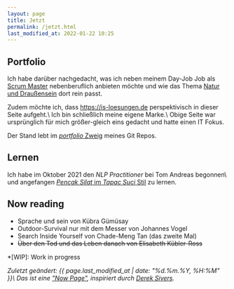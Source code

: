 ```yaml
---
layout: page
title: Jetzt
permalink: /jetzt.html
last_modified_at: 2022-01-22 10:25
---
```

## Portfolio

Ich habe darüber nachgedacht, 
was ich neben meinem Day-Job Job als [Scrum Master](/tags/scrum-master/) 
nebenberuflich anbieten möchte und wie das Thema [Natur und Draußensein](/tags/draussen/) dort rein passt.

Zudem möchte ich, dass <https://is-loesungen.de> perspektivisch in dieser Seite aufgeht.\\
Ich bin schließlich meine eigene Marke.\\ 
Obige Seite war ursprünglich für mich größer-gleich eins gedacht und hatte einen IT Fokus.

Der Stand lebt im [*portfolio* Zweig](
https://github.com/fl3a/florian.latzel.io/tree/portfolio) 
meines Git Repos.

## Lernen

Ich habe im Oktober 2021 den *NLP Practitioner* bei Tom Andreas begonnen\\
und angefangen [*Pencak Silat* im *Tapac Suci* Stil](https://www.tapak-suci.de/) zu lernen.

## Now reading

- Sprache und sein von Kübra Gümüsay 
- Outdoor-Survival nur mit dem Messer von Johannes Vogel
- Search Inside Yourself von Chade-Meng Tan (das zweite Mal)
- ~~Über den Tod und das Leben danach von Elisabeth Kübler-Ross~~

*[WIP]: Work in progress

*Zuletzt geändert: {{ page.last_modified_at | date: "%d.%m.%Y, %H:%M" }}\\
Das ist eine ["Now Page"](https://nownownow.com/about), 
inspiriert durch [Derek Sivers](https://sive.rs/).*
